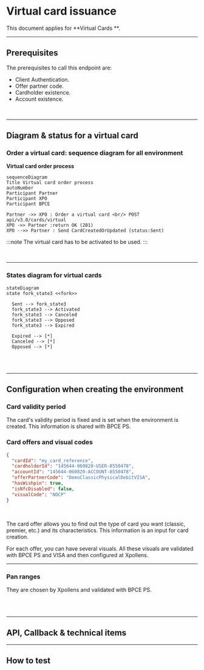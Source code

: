 # Virtual card issuance
This document applies for **Virtual Cards **.
* * *
## Prerequisites
The prerequisites to call this endpoint are:

- Client Authentication.
- Offer partner code.
- Cardholder existence.
- Account existence.

<br/>


* * *
## Diagram & status for a virtual card

### Order a virtual card: sequence diagram for all environment

**Virtual card order process**

```mermaid
sequenceDiagram
Title Virtual card order process 
autoNumber
Participant Partner
Participant XPO
Participant BPCE

Partner ->> XPO : Order a virtual card <br/> POST api/v3.0/cards/virtual
XPO ->> Partner :return OK (201)
XPO -->> Partner : Send CardCreatedOrUpdated (status:Sent)

```

:::note
The virtual card has to be activated to be used.
:::

<br/>

* * *
### States diagram for virtual cards
```mermaid
stateDiagram
state fork_state3 <<fork>>

  Sent --> fork_state3
  fork_state3 --> Activated
  fork_state3 --> Canceled
  fork_state3 --> Opposed
  fork_state3 --> Expired 

  Expired --> [*]
  Canceled --> [*]
  Opposed --> [*]

```


<br/> <br/>


* * *

## Configuration when creating the environment
### Card validity period
The card's validity period is fixed and is set when the environment is created. This information is shared with BPCE PS.

### Card offers and visual codes
```json
{
  "cardId": "my_card_reference",
  "cardholderId": "145644-060820-USER-8550478",
  "accountId": "145644-060820-ACCOUNT-8550478",
  "offerPartnerCode": "DemoClassicPhysicalDebitVISA",
  "hasWishpin": true,
  "isNfcDisabled": false,
  "visualCode": "NOCP"
}
```
<br/>

The card offer allows you to find out the type of card you want (classic, premier, etc.) and its characteristics.
This information is an input for card creation.

For each offer, you can have several visuals. All these visuals are validated with BPCE PS and VISA and then configured at Xpollens.
* * *
### Pan ranges
They are chosen by Xpollens and validated with BPCE PS.

<br/>
<br/>

* * *
## API, Callback & technical items


* * *
## How to test
